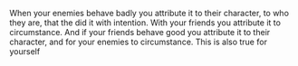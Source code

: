 When your enemies behave badly you attribute it to their character, to who they are, that the did it with intention. With your friends you attribute it to circumstance. And if your friends behave good you attribute it to their character, and for your enemies to circumstance. This is also true for yourself